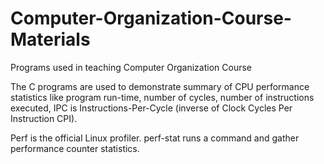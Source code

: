 # Computer-Organization-Course-Materials
Programs used in teaching Computer Organization Course

The C programs are used to demonstrate summary of CPU performance statistics like program run-time, number of cycles, number of instructions executed, IPC is Instructions-Per-Cycle (inverse of Clock Cycles Per Instruction CPI).

Perf is the official Linux profiler.
perf-stat runs a command and gather performance counter statistics.
